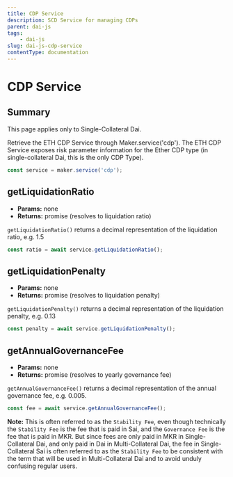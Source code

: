 ```yaml
---
title: CDP Service
description: SCD Service for managing CDPs
parent: dai-js
tags:
	- dai-js
slug: dai-js-cdp-service
contentType: documentation
---
```


# CDP Service

## Summary

This page applies only to Single-Collateral Dai.

Retrieve the ETH CDP Service through Maker.service\('cdp'\). The ETH CDP Service exposes risk parameter information for the Ether CDP type \(in single-collateral Dai, this is the only CDP Type\).

```javascript
const service = maker.service('cdp');
```

## getLiquidationRatio

- **Params:** none
- **Returns:** promise \(resolves to liquidation ratio\)

`getLiquidationRatio()` returns a decimal representation of the liquidation ratio, e.g. 1.5

```javascript
const ratio = await service.getLiquidationRatio();
```

## getLiquidationPenalty

- **Params:** none
- **Returns:** promise \(resolves to liquidation penalty\)

`getLiquidationPenalty()` returns a decimal representation of the liquidation penalty, e.g. 0.13

```javascript
const penalty = await service.getLiquidationPenalty();
```

## getAnnualGovernanceFee

- **Params:** none
- **Returns:** promise \(resolves to yearly governance fee\)

`getAnnualGovernanceFee()` returns a decimal representation of the annual governance fee, e.g. 0.005.

```javascript
const fee = await service.getAnnualGovernanceFee();
```

**Note:** This is often referred to as the `Stability Fee`, even though technically the `Stability Fee` is the fee that is paid in Sai, and the `Governance Fee` is the fee that is paid in MKR. But since fees are only paid in MKR in Single-Collateral Dai, and only paid in Dai in Multi-Collateral Dai, the fee in Single-Collateral Sai is often referred to as the `Stability Fee` to be consistent with the term that will be used in Multi-Collateral Dai and to avoid unduly confusing regular users.

